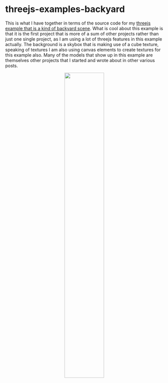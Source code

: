 # threejs-examples-backyard

This is what I have together in terms of the source code for my [threejs example that is a kind of backyard scene](https://dustinpfister.github.io/2021/05/07/threejs-examples-backyard/). What is cool about this example is that it is the first project that is more of a sum of other projects rather than just one single project, as I am using a lot of threejs features in this example actually. The background is a skybox that is making use of a cube texture, speaking of textures I am also using canvas elements to create textures for this example also. Many of the models that show up in this example are themselves other projects that I started and wrote about in other various posts.

<div align="center">
      <a href="https://www.youtube.com/watch?v=o21ABjF0UVs">
         <img src="https://img.youtube.com/vi/o21ABjF0UVs/0.jpg" style="width:50%;">
      </a>
</div>
